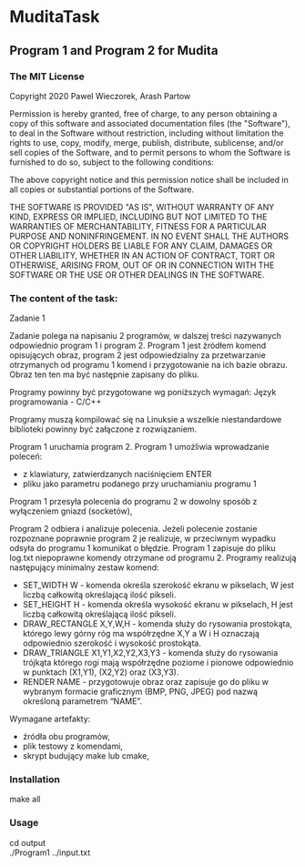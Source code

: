 # MuditaTask

## Program 1 and Program 2 for Mudita

### The MIT License

Copyright 2020 Pawel Wieczorek, Arash Partow

Permission is hereby granted, free of charge, to any person obtaining a copy of this software and associated documentation files (the "Software"), to deal in the Software without restriction, including without limitation the rights to use, copy, modify, merge, publish, distribute, sublicense, and/or sell copies of the Software, and to permit persons to whom the Software is furnished to do so, subject to the following conditions:

The above copyright notice and this permission notice shall be included in all copies or substantial portions of the Software.

THE SOFTWARE IS PROVIDED "AS IS", WITHOUT WARRANTY OF ANY KIND, EXPRESS OR IMPLIED, INCLUDING BUT NOT LIMITED TO THE WARRANTIES OF MERCHANTABILITY, FITNESS FOR A PARTICULAR PURPOSE AND NONINFRINGEMENT. IN NO EVENT SHALL THE AUTHORS OR COPYRIGHT HOLDERS BE LIABLE FOR ANY CLAIM, DAMAGES OR OTHER LIABILITY, WHETHER IN AN ACTION OF CONTRACT, TORT OR OTHERWISE, ARISING FROM, OUT OF OR IN CONNECTION WITH THE SOFTWARE OR THE USE OR OTHER DEALINGS IN THE SOFTWARE.

### The content of the task:

Zadanie 1

Zadanie polega na napisaniu 2 programów, w dalszej treści nazywanych odpowiednio program 1 i program 2.
Program 1 jest źródłem komend opisujących obraz, program 2 jest odpowiedzialny za przetwarzanie otrzymanych od programu
1 komend i przygotowanie na ich bazie obrazu.
Obraz ten ten ma być następnie zapisany do pliku.

Programy powinny być przygotowane wg poniższych wymagań:
Język programowania - C/C++

Programy muszą kompilować się na Linuksie a wszelkie niestandardowe biblioteki powinny być załączone z rozwiązaniem.

Program 1 uruchamia program 2.
Program 1 umożliwia wprowadzanie poleceń:
- z klawiatury, zatwierdzanych naciśnięciem ENTER
- pliku jako parametru podanego przy uruchamianiu programu 1


Program 1 przesyła polecenia do programu 2 w dowolny sposób z wyłączeniem gniazd (socketów),

Program 2 odbiera i analizuje polecenia. Jeżeli polecenie zostanie rozpoznane poprawnie program 2 je realizuje,
w przeciwnym wypadku odsyła do programu 1 komunikat o błędzie.
Program 1 zapisuje do pliku log.txt niepoprawne komendy otrzymane od programu 2. 
Programy realizują następujący minimalny zestaw komend:
- SET_WIDTH W - komenda określa szerokość ekranu w pikselach, W jest liczbą całkowitą określającą ilość pikseli.
- SET_HEIGHT H - komenda określa wysokość ekranu w pikselach, H jest liczbą całkowitą określającą ilość pikseli.
- DRAW_RECTANGLE X,Y,W,H - komenda służy do rysowania prostokąta, którego lewy górny róg ma współrzędne X,Y a W i H oznaczają odpowiednio szerokość i wysokość prostokąta.
- DRAW_TRIANGLE X1,Y1,X2,Y2,X3,Y3 - komenda służy do rysowania trójkąta którego rogi mają współrzędne poziome i pionowe odpowiednio w punktach (X1,Y1), (X2,Y2) oraz (X3,Y3).
- RENDER NAME - przygotowuje obraz oraz zapisuje go do pliku w wybranym formacie graficznym (BMP, PNG, JPEG) pod nazwą określoną parametrem “NAME”.

Wymagane artefakty:
- źródła obu programów,
- plik testowy z komendami,
- skrypt budujący make lub cmake,

### Installation
make all

### Usage
cd output  
./Program1 ../input.txt
